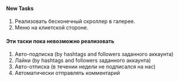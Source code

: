 #### New Tasks
  1. Реализовать бесконечный скроллер в галерее.
  2. Меню на клиетской стороне.

#### Эти таски пока невозможно реализовать
  1. Авто-подписка (by hashtags and followers заданного аккаунта)
  2. Лайки (by hashtags and followers заданного аккаунта)
  3. Авто-отписка (в течении недели не подписался на нас)
  4. Автоматически отправлять комментарий
